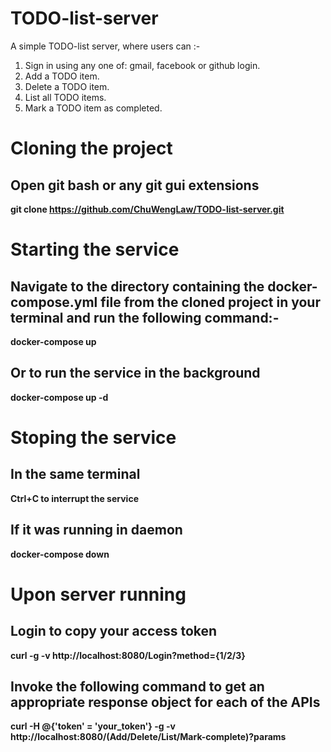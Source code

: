 # TODO-list-server
A simple TODO-list server, where users can :-
1. Sign in using any one of: gmail, facebook or github login.
2. Add a TODO item.
3. Delete a TODO item.
4. List all TODO items.
5. Mark a TODO item as completed.

# Cloning the project
## Open git bash or any git gui extensions
**git clone https://github.com/ChuWengLaw/TODO-list-server.git**

# Starting the service
## Navigate to the directory containing the docker-compose.yml file from the cloned project in your terminal and run the following command:-
**docker-compose up**
## Or to run the service in the background
**docker-compose up -d**

# Stoping the service
## In the same terminal
**Ctrl+C to interrupt the service**
## If it was running in daemon
**docker-compose down**

# Upon server running
## Login to copy your access token
**curl -g -v http://localhost:8080/Login?method={1/2/3}**
## Invoke the following command to get an appropriate response object for each of the APIs
**curl -H @{'token' = 'your_token'} -g -v http://localhost:8080/(Add/Delete/List/Mark-complete)?params**
